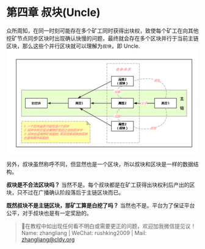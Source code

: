 # 第四章 叔块(Uncle)

众所周知，在同一时刻可能存在多个矿工同时获得出块权，致使每个矿工在向其他挖矿节点同步区块时出现确认快慢的问题，最终就会存在多个区块并行于当前主链区块，那么这些个并行区块就可以理解为`叔块`，即 Uncle.
![](img/6f20260e6358e7e973f55b8f9a19dba7.jpg)

另外，叔块虽然称呼不同，但显然也是一个区块，所以叔块和区块是一样的数据结构。

**叔块是不合法区块吗？**
当然不是。每个叔块都是在矿工获得出块权利后产出的区块，只不过在广播确认阶段落后于主链区块而已。

**既然叔块不是主链区块，那矿工算是白挖了吗？**
当然也不是。平台为了保证平台公平，对于叔块也是有一定奖励的。

> 🐛在教程中如出现任何看不明白或需要更正的问题，欢迎加我微信提见议！
> Name: zhangliang | WeChat: rushking2009 | Mail: zhangliang@cldy.org